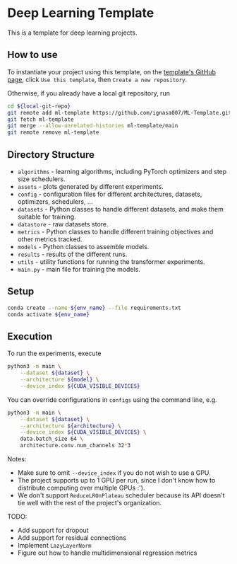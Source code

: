 # Deep Learning Template

This is a template for deep learning projects.

## How to use

To instantiate your project using this template, on the [template's GitHub page](https://github.com/ignasa007/ML-Template.git), click `Use this template`, then `Create a new repository`.

Otherwise, if you already have a local git repository, run
```bash
cd ${local-git-repo}
git remote add ml-template https://github.com/ignasa007/ML-Template.git
git fetch ml-template
git merge --allow-unrelated-histories ml-template/main
git remote remove ml-template
```

## Directory Structure

- `algorithms` - learning algorithms, including PyTorch optimizers and step size schedulers.
- `assets` - plots generated by different experiments.
- `config` - configuration files for different architectures, datasets, optimizers, schedulers, ...
- `datasets` - Python classes to handle different datasets, and make them suitable for training.
- `datastore` - raw datasets store.
- `metrics` - Python classes to handle different training objectives and other metrics tracked.
- `models` - Python classes to assemble models.
- `results` - results of the different runs.
- `utils` - utility functions for running the transformer experiments.
- `main.py` - main file for training the models.

## Setup

```bash
conda create --name ${env_name} --file requirements.txt
conda activate ${env_name}
```

## Execution

To run the experiments, execute
```bash
python3 -m main \
    --dataset ${dataset} \
    --architecture ${model} \
    --device_index ${CUDA_VISIBLE_DEVICES}
```
You can override configurations in `configs` using the command line, e.g.
```bash
python3 -m main \
    --dataset ${dataset} \
    --architecture ${architecture} \
    --device_index ${CUDA_VISIBLE_DEVICES} \
    data.batch_size 64 \
    architecture.conv.num_channels 32*3
```

Notes:
- Make sure to omit `--device_index` if you do not wish to use a GPU.
- The project supports up to 1 GPU per run, since I don't know how to distribute computing over multiple GPUs :').
- We don't support `ReduceLROnPlateau` scheduler because its API doesn't tie well with the rest of the project's organization.

TODO:
- Add support for dropout
- Add support for residual connections
- Implement `LazyLayerNorm`
- Figure out how to handle multidimensional regression metrics